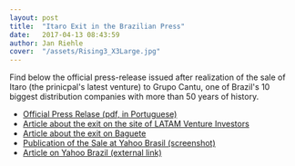 ```yaml
---
layout: post
title:  "Itaro Exit in the Brazilian Press"
date:   2017-04-13 08:43:59
author: Jan Riehle
cover:  "/assets/Rising3_X3Large.jpg"
---
```


<p>Find below the official press-release issued after realization of the sale of Itaro (the prinicpal's latest venture) to Grupo Cantu, one of Brazil's 10 biggest distribution companies with more than 50 years of history.
<br>

<ul>
<li>
<a target="_blank" href="/assets/Rle_ItaroxCantu_v1.0.pdf"> Official Press Relase (pdf, in Portuguese)</a>
</li>


<li><a target="_blank" href="https://lavca.org/2017/04/25/astella-investimentos-variv-capital-exit-itaro-sale-pneustore-em-portugues/">Article about the exit on the site of LATAM Venture Investors</a>
</li>

<li>
<a target="_blank" href="http://www.baguete.com.br/noticias/13/04/2017/pneustore-compra-itaro">Article about the exit on Baguete</a>
</li>

<li>
<a target="_blank" href="/assets/Itaro_Sale_Yahoo.png">Publication of the Sale at Yahoo Brasil (screenshot)</a>
</li>

<li>
<a target="_blank" href="https://br.financas.yahoo.com/noticias/grupo-pneustore-compra-autope%C3%A7as-itaro-214756021--finance.html?soc_src=social-sh&soc_trk=fb">Article on Yahoo Brazil (external link)</a>
</li>
</ul>
